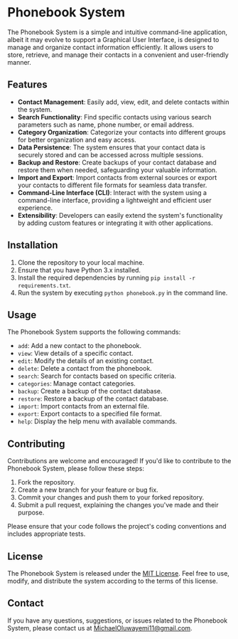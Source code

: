 # Phonebook System

The Phonebook System is a simple and intuitive command-line application, albeit it may evolve to support a Graphical User Interface, is designed to manage and organize contact information efficiently. It allows users to store, retrieve, and manage their contacts in a convenient and user-friendly manner.


## Features

- **Contact Management**: Easily add, view, edit, and delete contacts within the system.
- **Search Functionality**: Find specific contacts using various search parameters such as name, phone number, or email address.
- **Category Organization**: Categorize your contacts into different groups for better organization and easy access.
- **Data Persistence**: The system ensures that your contact data is securely stored and can be accessed across multiple sessions.
- **Backup and Restore**: Create backups of your contact database and restore them when needed, safeguarding your valuable information.
- **Import and Export**: Import contacts from external sources or export your contacts to different file formats for seamless data transfer.
- **Command-Line Interface (CLI)**: Interact with the system using a command-line interface, providing a lightweight and efficient user experience.
- **Extensibility**: Developers can easily extend the system's functionality by adding custom features or integrating it with other applications.


## Installation

1. Clone the repository to your local machine.
2. Ensure that you have Python 3.x installed.
3. Install the required dependencies by running `pip install -r requirements.txt`.
4. Run the system by executing `python phonebook.py` in the command line.


## Usage

The Phonebook System supports the following commands:

- `add`: Add a new contact to the phonebook.
- `view`: View details of a specific contact.
- `edit`: Modify the details of an existing contact.
- `delete`: Delete a contact from the phonebook.
- `search`: Search for contacts based on specific criteria.
- `categories`: Manage contact categories.
- `backup`: Create a backup of the contact database.
- `restore`: Restore a backup of the contact database.
- `import`: Import contacts from an external file.
- `export`: Export contacts to a specified file format.
- `help`: Display the help menu with available commands.


## Contributing

Contributions are welcome and encouraged! If you'd like to contribute to the Phonebook System, please follow these steps:

1. Fork the repository.
2. Create a new branch for your feature or bug fix.
3. Commit your changes and push them to your forked repository.
4. Submit a pull request, explaining the changes you've made and their purpose.

Please ensure that your code follows the project's coding conventions and includes appropriate tests.


## License

The Phonebook System is released under the [MIT License](LICENSE). Feel free to use, modify, and distribute the system according to the terms of this license.


## Contact

If you have any questions, suggestions, or issues related to the Phonebook System, please contact us at [MichaelOluwayemi11@gmail.com](mailto:MichaelOluwayemi11@gmail.com).
